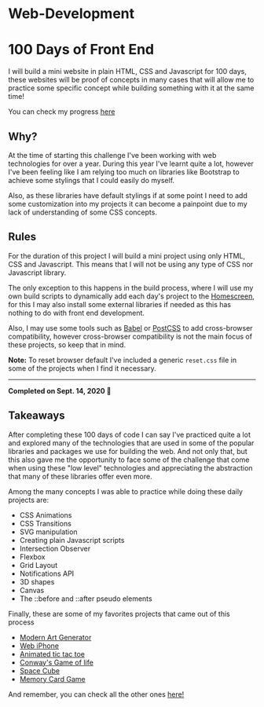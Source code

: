 # Web-Development

# 100 Days of Front End

I will build a mini website in plain HTML, CSS and Javascript for 100 days, these websites will be proof of concepts in many cases that will allow me to practice some specific concept while building something with it at the same time!

You can check my progress [here](https://ivanvb.github.io/100-days-front-end/)

## Why?

At the time of starting this challenge I've been working with web technologies for over a year. During this year I've learnt quite a lot, however I've been feeling like I am relying too much on libraries like Bootstrap to achieve some stylings that I could easily do myself.

Also, as these libraries have default stylings if at some point I need to add some customization into my projects it can become a painpoint due to my lack of understanding of some CSS concepts.

## Rules

For the duration of this project I will build a mini project using only HTML, CSS and Javascript. This means that I will not be using any type of CSS nor Javascript library.

The only exception to this happens in the build process, where I will use my own build scripts to dynamically add each day's project to the [Homescreen](https://ivanvb.github.io/100-days-front-end/), for this I may also install some external libraries if needed as this has nothing to do with front end development.

Also, I may use some tools such as [Babel](https://babeljs.io/) or [PostCSS](https://postcss.org/) to add cross-browser compatibility, however cross-browser compatibility is not the main focus of these projects, so keep that in mind.

**Note:** To reset browser default I've included a generic `reset.css` file in some of the projects when I find it necessary.

---

**Completed on Sept. 14, 2020 🥳**

## Takeaways

After completing these 100 days of code I can say I've practiced quite a lot and explored many of the technologies that are used in some of the popular libraries and packages we use for building the web. And not only that, but this also gave me the opportunity to face some of the challenge that come when using these "low level" technologies and appreciating the abstraction that many of these libraries offer even more.

Among the many concepts I was able to practice while doing these daily projects are:

-   CSS Animations
-   CSS Transitions
-   SVG manipulation
-   Creating plain Javascript scripts
-   Intersection Observer
-   Flexbox
-   Grid Layout
-   Notifications API
-   3D shapes
-   Canvas
-   The ::before and ::after pseudo elements

Finally, these are some of my favorites projects that came out of this process

-   [Modern Art Generator](https://ivanvb.github.io/100-days-front-end/days/Day-031/index.html)
-   [Web iPhone](https://ivanvb.github.io/100-days-front-end/days/Day-017/index.html)
-   [Animated tic tac toe](https://ivanvb.github.io/100-days-front-end/days/Day-015/index.html)
-   [Conway's Game of life](https://ivanvb.github.io/100-days-front-end/days/Day-042/index.html)
-   [Space Cube](https://ivanvb.github.io/100-days-front-end/days/Day-085/index.html)
-   [Memory Card Game](https://ivanvb.github.io/100-days-front-end/days/Day-097/index.html)

And remember, you can check all the other ones [here!](https://ivanvb.github.io/100-days-front-end/)

